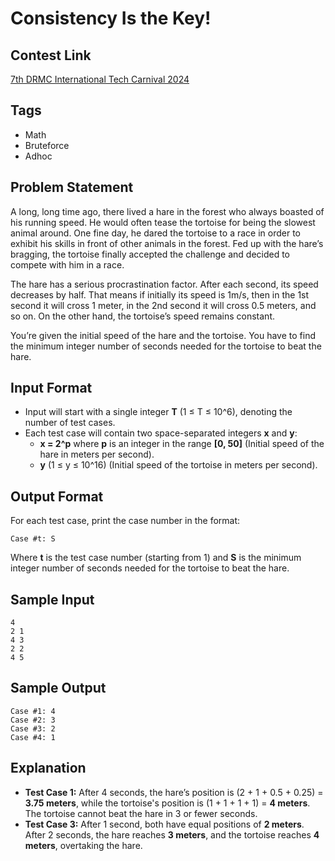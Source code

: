 # Consistency Is the Key! 

## Contest Link
[7th DRMC International Tech Carnival 2024](https://toph.co/c/7th-drmc-international-tech-carnival-2024)

## Tags
- Math
- Bruteforce
- Adhoc

## Problem Statement
A long, long time ago, there lived a hare in the forest who always boasted of his running speed. He would often tease the tortoise for
being the slowest animal around. One fine day, he dared the tortoise to a race in order to exhibit his skills in front of other animals in the forest.
Fed up with the hare’s bragging, the tortoise finally accepted the challenge and decided to compete with him in a race.

The hare has a serious procrastination factor. After each second, its speed decreases by half. That means if initially its speed is 1m/s,
then in the 1st second it will cross 1 meter, in the 2nd second it will cross 0.5 meters, and so on. On the other hand, the tortoise’s speed remains
constant.

You’re given the initial speed of the hare and the tortoise. You have to find the minimum integer number of seconds needed for the tortoise to beat
the hare.

## Input Format
- Input will start with a single integer **T** (1 ≤ T ≤ 10^6), denoting the number of test cases.
- Each test case will contain two space-separated integers **x** and **y**:
  - **x = 2^p** where **p** is an integer in the range **[0, 50]** (Initial speed of the hare in meters per second).
  - **y** (1 ≤ y ≤ 10^16) (Initial speed of the tortoise in meters per second).

## Output Format
For each test case, print the case number in the format:
```
Case #t: S
```
Where **t** is the test case number (starting from 1) and **S** is the minimum integer number of seconds needed for the tortoise to beat the hare.

## Sample Input
```
4
2 1
4 3
2 2
4 5   
```

## Sample Output
```
Case #1: 4
Case #2: 3
Case #3: 2
Case #4: 1
```

## Explanation
- **Test Case 1:** After 4 seconds, the hare’s position is (2 + 1 + 0.5 + 0.25) = **3.75 meters**, while the tortoise's position is (1 + 1 + 1 + 1) = **4 meters**. The tortoise cannot beat the hare in 3 or fewer seconds.
- **Test Case 3:** After 1 second, both have equal positions of **2 meters**. After 2 seconds, the hare reaches **3 meters**, and the tortoise reaches **4 meters**, overtaking the hare.
